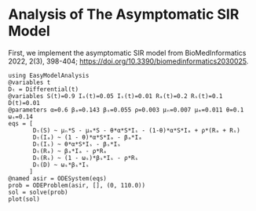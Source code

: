 # Analysis of The Asymptomatic SIR Model

First, we implement the asymptomatic SIR model from BioMedInformatics 2022, 2(3),
398-404; https://doi.org/10.3390/biomedinformatics2030025.

```@example asir
using EasyModelAnalysis
@variables t
Dₜ = Differential(t)
@variables S(t)=0.9 Iₐ(t)=0.05 Iₛ(t)=0.01 Rₐ(t)=0.2 Rₛ(t)=0.1 D(t)=0.01
@parameters α=0.6 βₐ=0.143 βₛ=0.055 ρ=0.003 μₙ=0.007 μₘ=0.011 θ=0.1 ωₛ=0.14
eqs = [
       Dₜ(S) ~ μₙ*S - μₘ*S - θ*α*S*Iₛ - (1-θ)*α*S*Iₐ + ρ*(Rₐ + Rₛ)
       Dₜ(Iₐ) ~ (1 - θ)*α*S*Iₐ - βₐ*Iₐ
       Dₜ(Iₛ) ~ θ*α*S*Iₛ - βₛ*Iₛ
       Dₜ(Rₐ) ~ βₐ*Iₐ - ρ*Rₐ
       Dₜ(Rₛ) ~ (1 - ωₛ)*βₛ*Iₛ - ρ*Rₛ
       Dₜ(D) ~ ωₛ*βₛ*Iₛ
      ]
@named asir = ODESystem(eqs)
prob = ODEProblem(asir, [], (0, 110.0))
sol = solve(prob)
plot(sol)
```
